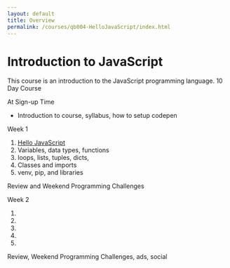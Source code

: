```yaml
---
layout: default
title: Overview
permalink: /courses/qb004-HelloJavaScript/index.html
---
```

# Introduction to JavaScript
This course is an introduction to the JavaScript programming language. 10 Day Course


At Sign-up Time

* Introduction to course, syllabus, how to setup codepen


Week 1

1. [Hello JavaScript](/courses/qb004-HelloJavaScript/lesson01.html)
2. Variables, data types, functions
3. loops, lists, tuples, dicts,
4. Classes and imports
5. venv, pip, and libraries

Review and Weekend Programming Challenges


Week 2

1.
2.
3.
4.
5.

Review, Weekend Programming Challenges, ads, social
